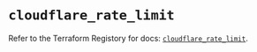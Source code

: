# `cloudflare_rate_limit`

Refer to the Terraform Registory for docs: [`cloudflare_rate_limit`](https://www.terraform.io/docs/providers/cloudflare/r/rate_limit).
